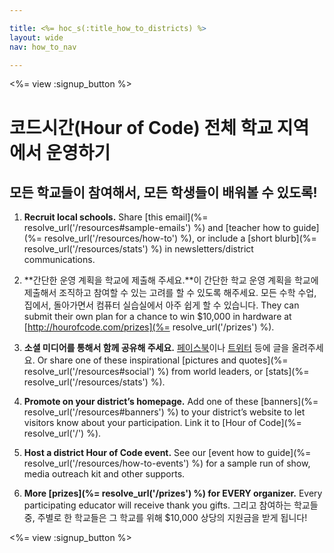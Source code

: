 ```yaml
---

title: <%= hoc_s(:title_how_to_districts) %>
layout: wide
nav: how_to_nav

---
```


<%= view :signup_button %>

# 코드시간(Hour of Code) 전체 학교 지역에서 운영하기

## 모든 학교들이 참여해서, 모든 학생들이 배워볼 수 있도록!

  1. **Recruit local schools.** Share [this email](%= resolve_url('/resources#sample-emails') %) and [teacher how to guide](%= resolve_url('/resources/how-to') %), or include a [short blurb](%= resolve_url('/resources/stats') %) in newsletters/district communications.

  2. **간단한 운영 계획을 학교에 제출해 주세요.**이 간단한 학교 운영 계획을 학교에 제출해서 조직하고 참여할 수 있는 고려를 할 수 있도록 해주세요. 모든 수학 수업, 집에서, 돌아가면서 컴퓨터 실습실에서 아주 쉽게 할 수 있습니다. They can submit their own plan for a chance to win $10,000 in hardware at [http://hourofcode.com/prizes](%= resolve_url('/prizes') %).

  3. **소셜 미디어를 통해서 함께 공유해 주세요.** [페이스북](https://www.facebook.com/sharer/sharer.php?u=http%3A%2F%2Fhourofcode.com%2Fus)이나 [트위터](https://twitter.com/intent/tweet?url=http%3A%2F%2Fhourofcode.com&text=I%27m%20participating%20in%20this%20year%27s%20%23HourOfCode%2C%20are%20you%3F%20%40codeorg&original_referer=https%3A%2F%2Fwww.google.com%2Furl%3Fq%3Dhttps%253A%252F%252Ftwitter.com%252Fshare%253Fhashtags%253D%2526amp%253Brelated%253Dcodeorg%2526amp%253Btext%253DI%252527m%252Bparticipating%252Bin%252Bthis%252Byear%252527s%252B%252523HourOfCode%25252C%252Bare%252Byou%25253F%252B%252540codeorg%2526amp%253Burl%253Dhttp%25253A%25252F%25252Fhourofcode.com%26sa%3DD%26sntz%3D1%26usg%3DAFQjCNE1GLTUbKZfMlEh9Aj5w0iswz6PYQ&related=codeorg&hashtags=) 등에 글을 올려주세요. Or share one of these inspirational [pictures and quotes](%= resolve_url('/resources#social') %) from world leaders, or [stats](%= resolve_url('/resources/stats') %).

  4. **Promote on your district’s homepage.** Add one of these [banners](%= resolve_url('/resources#banners') %) to your district’s website to let visitors know about your participation. Link it to [Hour of Code](%= resolve_url('/') %).

  5. **Host a district Hour of Code event.** See our [event how to guide](%= resolve_url('/resources/how-to-events') %) for a sample run of show, media outreach kit and other supports.

  6. **More [prizes](%= resolve_url('/prizes') %) for EVERY organizer.** Every participating educator will receive thank you gifts. 그리고 참여하는 학교들 중, 주별로 한 학교들은 그 학교를 위해 $10,000 상당의 지원금을 받게 됩니다!

<%= view :signup_button %>